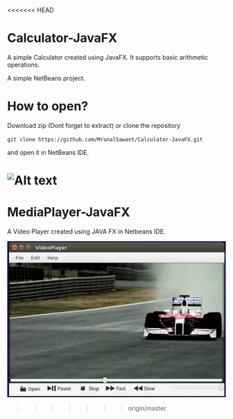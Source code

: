 <<<<<<< HEAD
# Calculator-JavaFX
A simple Calculator created using JavaFX.
It supports basic arithmetic operations.

A simple NetBeans project.
# How to open?
Download zip (Dont forget to extract) or clone the repository

`git clone https://github.com/MrunalSawant/Calculator-JavaFX.git`

and open it in NetBeans IDE.

![Alt text](https://github.com/MrunalSawant/Calculator-JavaFX/blob/master/src/calculatorjavafx/JavaFxCalculator.png?raw=true "JavaFx Calculator")
=======
# MediaPlayer-JavaFX

A Video Player created using JAVA FX in Netbeans IDE.

![Alt text](https://github.com/MrunalSawant/MediaPlayer-JavaFX/blob/master/MediaPlayerScreenShot.png?raw=true "Optional Title")
>>>>>>> origin/master
